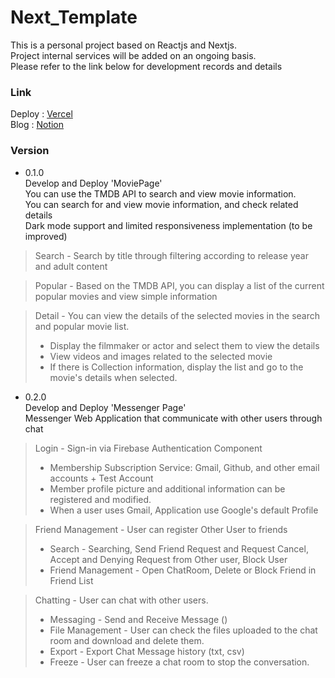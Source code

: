 # Next_Template
This is a personal project based on Reactjs and Nextjs.<br>
Project internal services will be added on an ongoing basis.<br>
Please refer to the link below for development records and details
### Link
Deploy : [Vercel](https://next-template-alpha-ten.vercel.app) <br>
Blog : [Notion](https://nervous-piper-af7.notion.site/39217964f90746028a396f2829fed6a2?v=ee8667e0578548e4b05ed1fbe4af0bd8&p=631cae7ca1084844b5405a4bc3230baf&pm=c)
### Version
- 0.1.0 <br>
Develop and Deploy 'MoviePage' <br>
You can use the TMDB API to search and view movie information. <br>
You can search for and view movie information, and check related details <br>
Dark mode support and limited responsiveness implementation (to be improved) <br>
> Search - Search by title through filtering according to release year and adult content <br>

> Popular - Based on the TMDB API, you can display a list of the current popular movies and view simple information <br>

> Detail - You can view the details of the selected movies in the search and popular movie list. <br>
> - Display the filmmaker or actor and select them to view the details <br>
> - View videos and images related to the selected movie <br>
> - If there is Collection information, display the list and go to the movie's details when selected.

- 0.2.0 <br>
Develop and Deploy 'Messenger Page' <br>
Messenger Web Application that communicate with other users through chat <br>
> Login - Sign-in via Firebase Authentication Component <br>
> - Membership Subscription Service: Gmail, Github, and other email accounts + Test Account <br>
> - Member profile picture and additional information can be registered and modified. <br>
> - When a user uses Gmail, Application use Google's default Profile <br>

> Friend Management - User can register Other User to friends <br>
> - Search - Searching, Send Friend Request and Request Cancel, Accept and Denying Request from Other user, Block User <br>
> - Friend Management - Open ChatRoom, Delete or Block Friend in Friend List <br>

> Chatting - User can chat with other users.
> - Messaging - Send and Receive Message () <br>
> - File Management - User can check the files uploaded to the chat room and download and delete them. <br>
> - Export - Export Chat Message history (txt, csv) <br>
> - Freeze - User can freeze a chat room to stop the conversation. <br>
